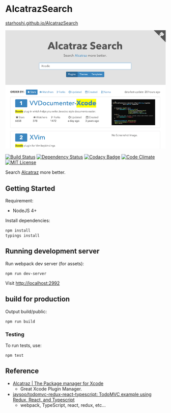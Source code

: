 # AlcatrazSearch

[starhoshi.github.io/AlcatrazSearch](http://starhoshi.github.io/AlcatrazSearch/)

![screenshot.png (1228×933)](https://raw.githubusercontent.com/starhoshi/AlcatrazSearch/master/screenshot.png)

[![Build Status](https://travis-ci.org/starhoshi/AlcatrazSearch.svg?branch=master)](https://travis-ci.org/starhoshi/AlcatrazSearch)
[![Dependency Status](https://gemnasium.com/starhoshi/AlcatrazSearch.svg)](https://gemnasium.com/starhoshi/AlcatrazSearch)
[![Codacy Badge](https://api.codacy.com/project/badge/grade/143f8ddbf1b043a59cf9b6ab5db55184)](https://www.codacy.com/app/kensuke1751/AlcatrazSearch)
[![Code Climate](https://codeclimate.com/github/starhoshi/AlcatrazSearch/badges/gpa.svg)](https://codeclimate.com/github/starhoshi/AlcatrazSearch)
[![MIT License](http://img.shields.io/badge/license-MIT-blue.svg?style=flat)](LICENSE)


Search [Alcatraz](http://alcatraz.io/) more better.

## Getting Started

Requirement:

- NodeJS 4+

Install dependencies:

```
npm install
typings install
```

## Running development server

Run webpack dev server (for assets):

```
npm run dev-server
```

Visit [http://localhost:2992](http://localhost:2992)

## build for production

Output build/public:

```
npm run build
```


### Testing

To run tests, use:

```
npm test
```

## Reference

*  [Alcatraz | The Package manager for Xcode](http://alcatraz.io/)
    * Great Xcode Plugin Manager.
* [jaysoo/todomvc-redux-react-typescript: TodoMVC example using Redux, React, and Typescript](https://github.com/jaysoo/todomvc-redux-react-typescript)
    * webpack, TypeScript, react, redux, etc...
